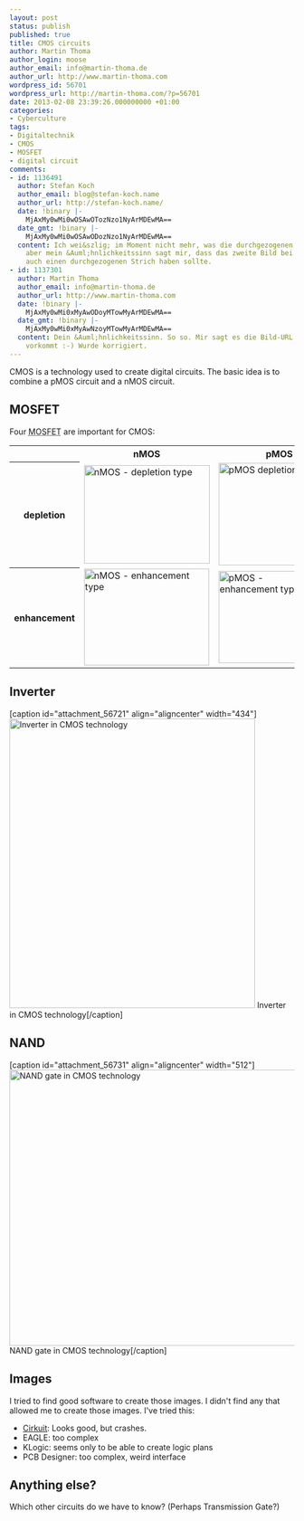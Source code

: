 ```yaml
---
layout: post
status: publish
published: true
title: CMOS circuits
author: Martin Thoma
author_login: moose
author_email: info@martin-thoma.de
author_url: http://www.martin-thoma.com
wordpress_id: 56701
wordpress_url: http://martin-thoma.com/?p=56701
date: 2013-02-08 23:39:26.000000000 +01:00
categories:
- Cyberculture
tags:
- Digitaltechnik
- CMOS
- MOSFET
- digital circuit
comments:
- id: 1136491
  author: Stefan Koch
  author_email: blog@stefan-koch.name
  author_url: http://stefan-koch.name/
  date: !binary |-
    MjAxMy0wMi0wOSAwOTozNzo1NyArMDEwMA==
  date_gmt: !binary |-
    MjAxMy0wMi0wOSAwODozNzo1NyArMDEwMA==
  content: Ich wei&szlig; im Moment nicht mehr, was die durchgezogenen Linien waren,
    aber mein &Auml;hnlichkeitssinn sagt mir, dass das zweite Bild bei "depletion"
    auch einen durchgezogenen Strich haben sollte.
- id: 1137301
  author: Martin Thoma
  author_email: info@martin-thoma.de
  author_url: http://www.martin-thoma.com
  date: !binary |-
    MjAxMy0wMi0xMyAwODoyMTowMyArMDEwMA==
  date_gmt: !binary |-
    MjAxMy0wMi0xMyAwNzoyMTowMyArMDEwMA==
  content: Dein &Auml;hnlichkeitssinn. So so. Mir sagt es die Bild-URL, die zwei mal
    vorkommt :-) Wurde korrigiert.
---
```

CMOS is a technology used to create digital circuits. The basic idea is to combine a pMOS circuit and a nMOS circuit.

<h2>MOSFET</h2>
Four <abbr title="metal&ndash;oxide&ndash;semiconductor field-effect transistor">MOSFET</abbr> are important for CMOS:

<table>
<tr>
  <th>&nbsp;</th>
  <th>nMOS</th>
  <th>pMOS</th>
</tr>
<tr>
<th>depletion</th>
  <td><a href="http://martin-thoma.com/wp-content/uploads/2013/02/nmos-selbstsleitend.jpg"><img src="http://martin-thoma.com/wp-content/uploads/2013/02/nmos-selbstsleitend.jpg" alt="nMOS - depletion type" width="222" height="174" class="size-full wp-image-56741" /></a></td>
  <td><a href="http://martin-thoma.com/wp-content/uploads/2013/02/pmos-selbstsleitend.jpg"><img src="http://martin-thoma.com/wp-content/uploads/2013/02/pmos-selbstsleitend.jpg" alt="pMOS depletion" width="215" height="181" class="size-full wp-image-56761" /></a></td>
</tr>
<tr>
<th>enhancement</th>
  <td><a href="http://martin-thoma.com/wp-content/uploads/2013/02/nmos-selbstsperrend.jpg"><img src="http://martin-thoma.com/wp-content/uploads/2013/02/nmos-selbstsperrend.jpg" alt="nMOS - enhancement type" width="221" height="171" class="size-full wp-image-56751" /></td>
  <td><a href="http://martin-thoma.com/wp-content/uploads/2013/02/pmos-selbstsperrend.jpg"><img src="http://martin-thoma.com/wp-content/uploads/2013/02/pmos-selbstsperrend.jpg" alt="pMOS - enhancement type" width="181" height="163" class="size-full wp-image-56771" /></a></td>
</tr>
</table>

<h2>Inverter</h2>
[caption id="attachment_56721" align="aligncenter" width="434"]<a href="http://martin-thoma.com/wp-content/uploads/2013/02/cmos-inverter.jpg"><img src="http://martin-thoma.com/wp-content/uploads/2013/02/cmos-inverter.jpg" alt="Inverter in CMOS technology" width="434" height="512" class="size-full wp-image-56721" /></a> Inverter in CMOS technology[/caption]

<h2>NAND</h2>
[caption id="attachment_56731" align="aligncenter" width="512"]<a href="http://martin-thoma.com/wp-content/uploads/2013/02/cmos-nand.jpg"><img src="http://martin-thoma.com/wp-content/uploads/2013/02/cmos-nand.jpg" alt="NAND gate in CMOS technology" width="512" height="488" class="size-full wp-image-56731" /></a> NAND gate in CMOS technology[/caption]

<h2>Images</h2>
I tried to find good software to create those images. I didn't find any that allowed me to create those images. I've tried this:

<ul>
  <li><a href="http://wwwu.uni-klu.ac.at/magostin/cirkuit.html">Cirkuit</a>: Looks good, but crashes.</li>
  <li>EAGLE: too complex</li>
  <li>KLogic: seems only to be able to create logic plans</li>
  <li>PCB Designer: too complex, weird interface</li>
</ul>

<h2>Anything else?</h2>
Which other circuits do we have to know? (Perhaps Transmission Gate?)
